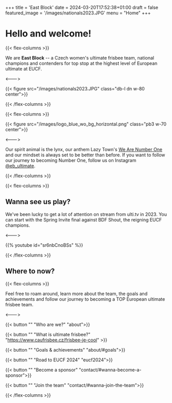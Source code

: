 +++
title = 'East Block'
date = 2024-03-20T17:52:38+01:00
draft = false
featured_image = '/images/nationals2023.JPG'
menu = "Home"
+++

# Hello and welcome!

{{< flex-columns >}}

We are **East Block** -- a Czech women's ultimate frisbee team, national champions and contenders for top stop at the highest level of European ultimate at EUCF.

<--->

{{< figure src="/images/nationals2023.JPG" class="db-l dn w-80 center">}}

{{< /flex-columns >}}

{{< flex-columns >}}

{{< figure src="/images/logo_blue_wo_bg_horizontal.png" class="pb3 w-70 center">}}

<--->

Our spirit animal is the lynx, our anthem Lazy Town's [We Are Number One](https://www.youtube.com/watch?v=PfYnvDL0Qcw) and our mindset is always set to be better than before. If you want to follow our journey to becoming Number One, follow us on Instagram [@eb_ultimate](https://www.instagram.com/eb_ultimate).

{{< /flex-columns >}}

{{< flex-columns >}}

## Wanna see us play?

We've been lucky to get a lot of attention on stream from ulti.tv in 2023. You can start with the Spring Invite final against BDF Shout, the reigning EUCF champions.

<--->
    
{{% youtube id="sr6nbCnoBSs" %}}

{{< /flex-columns >}}

## Where to now?

{{< flex-columns >}}

Feel free to roam around, learn more about the team, the goals and achievements and follow our journey to becoming a TOP European ultimate frisbee team.

<--->

{{< button "" "Who are we?" "about">}}

{{< button "" "What is ultimate frisbee?" "https://www.caufrisbee.cz/frisbee-je-cool" >}}

{{< button "" "Goals & achievements" "about/#goals">}}

{{< button "" "Road to EUCF 2024" "eucf2024">}}

{{< button "" "Become a sponsor" "contact/#wanna-become-a-sponsor">}}

{{< button "" "Join the team" "contact/#wanna-join-the-team">}}

{{< /flex-columns >}}

<!-- Do you know we're the Czech national champions of 2023? Look at the finals against 3SB where we've secured the gold medal.

{{< youtube QD16Ykfc5HE >}} -->